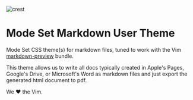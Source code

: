 
![crest](https://secure.gravatar.com/avatar/aa8ea677b07f626479fd280049b0e19f?s=75) 

# Mode Set Markdown User Theme

Mode Set CSS theme(s) for markdown files, tuned to work with
the Vim [markdown-preview][mdp] bundle.

This theme allows us to write all docs typically created in Apple's Pages, Google's Drive, or Microsoft's Word as markdown files and just export the generated html document to pdf.  

We &hearts; the Vim.

<!-- links -->
[mdp]: https://github.com/mkitt/markdown-preview.vim

